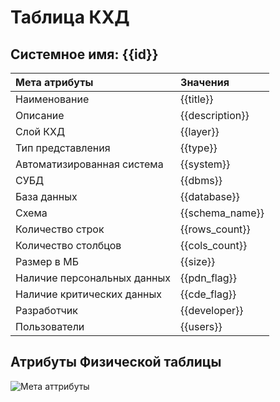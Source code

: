 # Таблица КХД

## Системное имя: {{id}}

Мета атрибуты               | Значения
:------------               | :------------
Наименование                | {{title}}
Описание                    | {{description}}
Слой КХД                      | {{layer}}
Тип представления           | {{type}}
Автоматизированная система  | {{system}}
СУБД                        | {{dbms}}
База данных                 | {{database}}
Схема                       | {{schema_name}}
Количество строк            | {{rows_count}}
Количество столбцов         | {{cols_count}}
Размер в МБ                 | {{size}}
Наличие персональных данных | {{pdn_flag}}
Наличие критических данных  | {{cde_flag}}
Разработчик                 | {{developer}}
Пользователи                 | {{users}}

## Атрибуты Физической таблицы

![Мета аттрибуты](@entity/seaf.ia.physical_attributes/md_registry_by_physical_tables?id={{id}})
